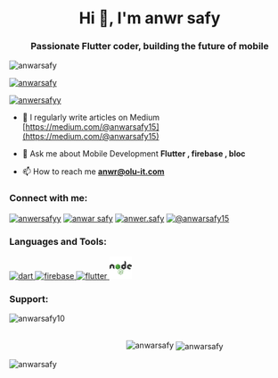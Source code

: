 <h1 align="center">Hi 👋, I'm anwr safy</h1>
<h3 align="center">Passionate Flutter coder, building the future of mobile</h3>

<p align="left"> <img src="https://komarev.com/ghpvc/?username=anwarsafy&label=Profile%20views&color=0e75b6&style=flat" alt="anwarsafy" /> </p>

<p align="left"> <a href="https://github.com/ryo-ma/github-profile-trophy"><img src="https://github-profile-trophy.vercel.app/?username=anwarsafy" alt="anwarsafy" /></a> </p>

<p align="left"> <a href="https://twitter.com/anwersafyy" target="blank"><img src="https://img.shields.io/twitter/follow/anwersafyy?logo=twitter&style=for-the-badge" alt="anwersafyy" /></a> </p>

- 📝 I regularly write articles on Medium [https://medium.com/@anwarsafy15](https://medium.com/@anwarsafy15)

- 💬 Ask me about Mobile Development **Flutter , firebase , bloc**

- 📫 How to reach me **anwr@olu-it.com**

<h3 align="left">Connect with me:</h3>
<p align="left">
<a href="https://twitter.com/anwersafyy" target="blank"><img align="center" src="https://raw.githubusercontent.com/rahuldkjain/github-profile-readme-generator/master/src/images/icons/Social/twitter.svg" alt="anwersafyy" height="30" width="40" /></a>
<a href="https://linkedin.com/in/anwar safy" target="blank"><img align="center" src="https://raw.githubusercontent.com/rahuldkjain/github-profile-readme-generator/master/src/images/icons/Social/linked-in-alt.svg" alt="anwar safy" height="30" width="40" /></a>
<a href="https://instagram.com/anwer.safy" target="blank"><img align="center" src="https://raw.githubusercontent.com/rahuldkjain/github-profile-readme-generator/master/src/images/icons/Social/instagram.svg" alt="anwer.safy" height="30" width="40" /></a>
<a href="https://medium.com/@anwarsafy15" target="blank"><img align="center" src="https://raw.githubusercontent.com/rahuldkjain/github-profile-readme-generator/master/src/images/icons/Social/medium.svg" alt="@anwarsafy15" height="30" width="40" /></a>
</p>

<h3 align="left">Languages and Tools:</h3>
<p align="left"> <a href="https://dart.dev" target="_blank" rel="noreferrer"> <img src="https://www.vectorlogo.zone/logos/dartlang/dartlang-icon.svg" alt="dart" width="40" height="40"/> </a> <a href="https://firebase.google.com/" target="_blank" rel="noreferrer"> <img src="https://www.vectorlogo.zone/logos/firebase/firebase-icon.svg" alt="firebase" width="40" height="40"/> </a> <a href="https://flutter.dev" target="_blank" rel="noreferrer"> <img src="https://www.vectorlogo.zone/logos/flutterio/flutterio-icon.svg" alt="flutter" width="40" height="40"/> </a> <a href="https://nodejs.org" target="_blank" rel="noreferrer"> <img src="https://raw.githubusercontent.com/devicons/devicon/master/icons/nodejs/nodejs-original-wordmark.svg" alt="nodejs" width="40" height="40"/> </a> </p>

<h3 align="left">Support:</h3>
<p><a href="https://www.buymeacoffee.com/anwarsafy10"> <img align="left" src="https://cdn.buymeacoffee.com/buttons/v2/default-yellow.png" height="50" width="210" alt="anwarsafy10" /></a></p><br><br>

<p><img align="left" src="https://github-readme-stats.vercel.app/api/top-langs?username=anwarsafy&show_icons=true&locale=en&layout=compact" alt="anwarsafy" /></p>

<p>&nbsp;<img align="center" src="https://github-readme-stats.vercel.app/api?username=anwarsafy&show_icons=true&locale=en" alt="anwarsafy" /></p>

<p><img align="center" src="https://github-readme-streak-stats.herokuapp.com/?user=anwarsafy&" alt="anwarsafy" /></p>
